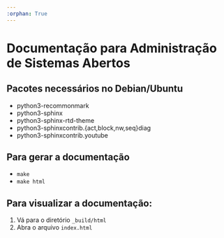 ```yaml
---
:orphan: True
---
```


# Documentação para Administração de Sistemas Abertos

## Pacotes necessários no Debian/Ubuntu
* python3-recommonmark 
* python3-sphinx
* python3-sphinx-rtd-theme
* python3-sphinxcontrib.{act,block,nw,seq}diag
* python3-sphinxcontrib.youtube

## Para gerar a documentação
* `make`
* `make html`
   
## Para visualizar a documentação:
1. Vá para o diretório `_build/html`
3. Abra o arquivo `index.html`
